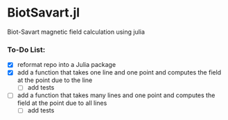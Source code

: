 # BiotSavart.jl
Biot-Savart magnetic field calculation using julia

### To-Do List:
- [x] reformat repo into a Julia package
- [x] add a function that takes one line and one point and computes the field at the point due to the line
  - [ ] add tests
- [ ] add a function that takes many lines and one point and computes the field at the point due to all lines
  - [ ] add tests
